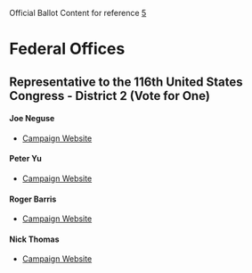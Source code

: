 Official Ballot Content for reference [5][5] 

# Federal Offices
## Representative to the 116th United States Congress - District 2 (Vote for One)
#### Joe Neguse
* [Campaign Website][1]

#### Peter Yu
* [Campaign Website][2]

#### Roger Barris 
* [Campaign Website][3]

#### Nick Thomas
* [Campaign Website][4] 

[1]: https://www.joeneguseforcongress.com/
[2]: https://www.peteryuforcongress.com/
[3]: http://www.barris4congress.com/meet-roger/
[4]: https://www.nickthomasforcongress.com/
[5]: https://assets.bouldercounty.org/wp-content/uploads/2018/09/2018-General-Election-Combined-Ballot-Content.pdf
